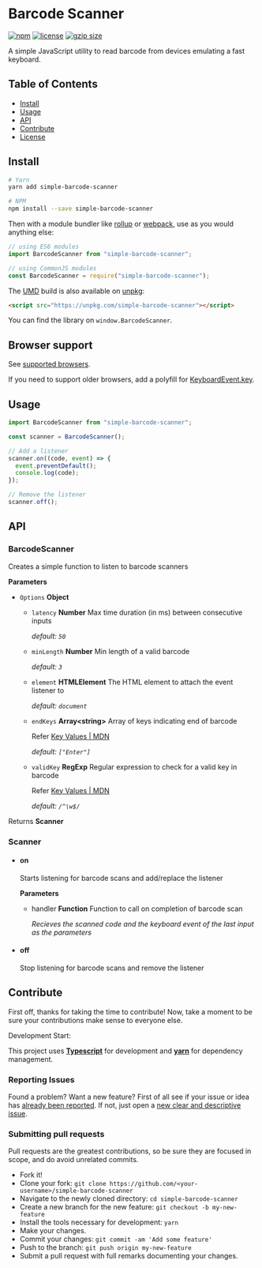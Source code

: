 # Barcode Scanner

[![npm](https://img.shields.io/npm/v/simple-barcode-scanner?color=orange)](https://www.npmjs.org/package/simple-barcode-scanner)
[![license](https://img.shields.io/github/license/hadeeb/simple-barcode-scanner)](https://github.com/hadeeb/simple-barcode-scanner/blob/master/LICENSE)
[![gzip size](https://img.shields.io/bundlephobia/minzip/simple-barcode-scanner)](https://unpkg.com/simple-barcode-scanner)

A simple JavaScript utility to read barcode from devices emulating a fast keyboard.

## Table of Contents

- [Install](#install)
- [Usage](#usage)
- [API](#api)
- [Contribute](#contribute)
- [License](https://github.com/hadeeb/simple-barcode-scanner/blob/master/LICENSE)

## Install

```bash
# Yarn
yarn add simple-barcode-scanner

# NPM
npm install --save simple-barcode-scanner
```

Then with a module bundler like [rollup](http://rollupjs.org/) or [webpack](https://webpack.js.org/), use as you would anything else:

```javascript
// using ES6 modules
import BarcodeScanner from "simple-barcode-scanner";

// using CommonJS modules
const BarcodeScanner = require("simple-barcode-scanner");
```

The [UMD](https://github.com/umdjs/umd) build is also available on [unpkg](https://unpkg.com):

```html
<script src="https://unpkg.com/simple-barcode-scanner"></script>
```

You can find the library on `window.BarcodeScanner`.

## Browser support

See [supported browsers](https://caniuse.com/#feat=keyboardevent-key).

If you need to support older browsers, add a polyfill for [KeyboardEvent.key](https://developer.mozilla.org/en-US/docs/Web/API/KeyboardEvent/key).

## Usage

```js
import BarcodeScanner from "simple-barcode-scanner";

const scanner = BarcodeScanner();

// Add a listener
scanner.on((code, event) => {
  event.preventDefault();
  console.log(code);
});

// Remove the listener
scanner.off();
```

## API

### BarcodeScanner

Creates a simple function to listen to barcode scanners

**Parameters**

- `Options` **Object**

  - `latency` **Number** Max time duration (in ms) between consecutive inputs

    _default: `50`_

  - `minLength` **Number** Min length of a valid barcode

    _default: `3`_

  - `element` **HTMLElement** The HTML element to attach the event listener to

    _default: `document`_

  - `endKeys` **Array&lt;string&gt;** Array of keys indicating end of barcode

    Refer [Key Values | MDN](https://developer.mozilla.org/en-US/docs/Web/API/KeyboardEvent/key/Key_Values)

    _default: `["Enter"]`_

  - `validKey` **RegExp** Regular expression to check for a valid key in barcode

    Refer [Key Values | MDN](https://developer.mozilla.org/en-US/docs/Web/API/KeyboardEvent/key/Key_Values)

    _default: `/^\w$/`_

Returns **Scanner**

### Scanner

- #### on

  Starts listening for barcode scans and add/replace the listener

  **Parameters**

  - handler **Function** Function to call on completion of barcode scan

    _Recieves the scanned code and the keyboard event of the last input as the parameters_

- #### off
  Stop listening for barcode scans and remove the listener

## Contribute

First off, thanks for taking the time to contribute!
Now, take a moment to be sure your contributions make sense to everyone else.

Development Start:

This project uses [**Typescript**](https://www.typescriptlang.org) for development and [**yarn**](https://yarnpkg.com/) for dependency management.

### Reporting Issues

Found a problem? Want a new feature? First of all see if your issue or idea has [already been reported](https://github.com/hadeeb/simple-barcode-scanner/issues).
If not, just open a [new clear and descriptive issue](https://github.com/hadeeb/simple-barcode-scanner/issues/new).

### Submitting pull requests

Pull requests are the greatest contributions, so be sure they are focused in scope, and do avoid unrelated commits.

- Fork it!
- Clone your fork: `git clone https://github.com/<your-username>/simple-barcode-scanner`
- Navigate to the newly cloned directory: `cd simple-barcode-scanner`
- Create a new branch for the new feature: `git checkout -b my-new-feature`
- Install the tools necessary for development: `yarn`
- Make your changes.
- Commit your changes: `git commit -am 'Add some feature'`
- Push to the branch: `git push origin my-new-feature`
- Submit a pull request with full remarks documenting your changes.
